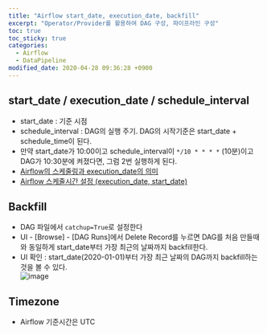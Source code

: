 ```yaml
---
title: "Airflow start_date, execution_date, backfill"
excerpt: "Operator/Provider를 활용하여 DAG 구성, 파이프라인 구성"
toc: true
toc_sticky: true
categories:
  - Airflow
  - DataPipeline
modified_date: 2020-04-28 09:36:28 +0900
---
```

## start_date / execution_date / schedule_interval 
- start_date : 기준 시점 
- schedule_interval : DAG의 실행 주기. DAG의 시작기준은 start_date + schedule_time이 된다. 
- 만약 start_date가 10:00이고 schedule_interval이 ```*/10 * * * *``` (10분)이고 DAG가 10:30분에 켜졌다면, 그럼 2번 실행하게 된다. 
- [Airflow의 스케줄링과 execution_date의 의미](https://m.blog.naver.com/PostView.nhn?blogId=gyrbsdl18&logNo=221561318823&proxyReferer=https:%2F%2Fwww.google.com%2F)
- [Airflow 스케줄시간 설정 (execution_date, start_date)](https://it-sunny-333.tistory.com/157)
## Backfill 
- DAG 파일에서 ```catchup=True```로 설정한다 
- UI - [Browse] - [DAG Runs]에서 Delete Record를 누르면 DAG를 처음 만들때와 동일하게 start_date부터 가장 최근의 날짜까지 backfill한다. 
- UI 확인 : start_date(2020-01-01)부터 가장 최근 날짜의 DAG까지 backfill하는 것을 볼 수 있다.    
  ![image](https://user-images.githubusercontent.com/29423260/165653035-2935f2fe-918b-4b4c-acfb-ecd71ba34759.png)

## Timezone 
- Airflow 기준시간은 UTC 
